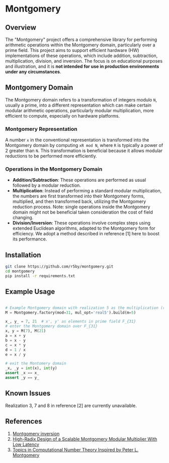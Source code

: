 # Montgomery

## Overview

The "Montgomery" project offers a comprehensive library for performing arithmetic operations within the Montgomery domain, particularly over a prime field. This project aims to support efficient hardware (HW) implementations of these operations, which include addition, subtraction, multiplication, division, and inversion. The focus is on educational purposes and illustration, and it is **not intended for use in production environments under any circumstances**.


## Montgomery Domain

The Montgomery domain refers to a transformation of integers modulo `N`, usually a prime, into a different representation which can make certain modular arithmetic operations, particularly modular multiplication, more efficient to compute, especially on hardware platforms.

### Montgomery Representation

A number `x` in the conventional representation is transformed into the Montgomery domain by computing `xR mod N`, where `R` is typically a power of 2 greater than `N`. This transformation is beneficial because it allows modular reductions to be performed more efficiently.

### Operations in the Montgomery Domain

- **Addition/Subtraction**: These operations are performed as usual followed by a modular reduction.
- **Multiplication**: Instead of performing a standard modular multiplication, the numbers are first transformed 
  into their Montgomery forms, multiplied, and then transformed back, utilizing the Montgomery reduction process. 
  Note: single operations inside the Montgomery domain might not be beneficial taken consideration the cost of field 
  changing.
- **Division/Inversion**: These operations involve complex steps using extended Euclidean algorithms, adapted to the 
  Montgomery form for efficiency. We adopt a method described in reference \[1\] here to boost its performance.

## Installation

```bash
git clone https://github.com/r5by/montgomery.git
cd montgomery
pip install -r requirements.txt
```

## Example Usage

```python

# Example Montgomery domain with realization 5 as the multiplication (refer [2]) operator
M = Montgomery.factory(mod=31, mul_opt='real5').build(m=5)

x_, y_ = 7, 21  # x', y' as elements in prime field F_{31}
# enter the Montgomery domain over F_{31}
x, y = M(7), M(21)
a = x + y
b = x - y
c = x * y
d = 1 / x
e = x / y

# exit the Montomery domain
_x, _y = int(x), int(y)
assert _x == x_
assert _y == y_
```

## Known Issues

Realization 3, 7 and 8 in reference [2] are currently unavailable.


## References
1. [Montgomery inversion](https://link.springer.com/article/10.1007/s13389-017-0161-x)
2. [High-Radix Design of a Scalable Montgomery Modular Multiplier With Low Latency](https://ieeexplore.ieee.org/abstract/document/9328560)
3. [Topics in Computational Number Theory Inspired by Peter L. Montgomery](https://www.cambridge.org/core/books/topics-in-computational-number-theory-inspired-by-peter-l-montgomery/4F7A9AE2CE219D490B7D253558CF6F00)

